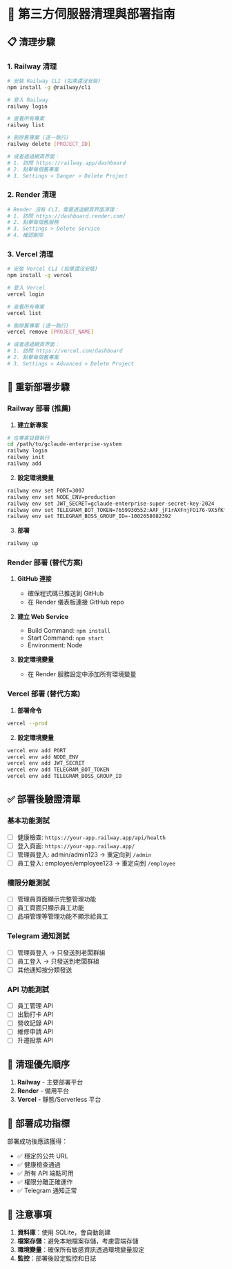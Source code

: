 # 🧹 第三方伺服器清理與部署指南

## 📋 清理步驟

### 1. Railway 清理
```bash
# 安裝 Railway CLI (如果還沒安裝)
npm install -g @railway/cli

# 登入 Railway
railway login

# 查看所有專案
railway list

# 刪除舊專案 (逐一執行)
railway delete [PROJECT_ID]

# 或者透過網頁界面：
# 1. 訪問 https://railway.app/dashboard
# 2. 點擊每個舊專案
# 3. Settings > Danger > Delete Project
```

### 2. Render 清理
```bash
# Render 沒有 CLI，需要透過網頁界面清理：
# 1. 訪問 https://dashboard.render.com/
# 2. 點擊每個舊服務
# 3. Settings > Delete Service
# 4. 確認刪除
```

### 3. Vercel 清理
```bash
# 安裝 Vercel CLI (如果還沒安裝)
npm install -g vercel

# 登入 Vercel
vercel login

# 查看所有專案
vercel list

# 刪除舊專案 (逐一執行)
vercel remove [PROJECT_NAME]

# 或者透過網頁界面：
# 1. 訪問 https://vercel.com/dashboard
# 2. 點擊每個舊專案
# 3. Settings > Advanced > Delete Project
```

## 🚀 重新部署步驟

### Railway 部署 (推薦)
1. **建立新專案**
```bash
# 在專案目錄執行
cd /path/to/gclaude-enterprise-system
railway login
railway init
railway add
```

2. **設定環境變量**
```bash
railway env set PORT=3007
railway env set NODE_ENV=production
railway env set JWT_SECRET=gclaude-enterprise-super-secret-key-2024
railway env set TELEGRAM_BOT_TOKEN=7659930552:AAF_jF1rAXFnjFO176-9X5fKfBwbrko8BNc
railway env set TELEGRAM_BOSS_GROUP_ID=-1002658082392
```

3. **部署**
```bash
railway up
```

### Render 部署 (替代方案)
1. **GitHub 連接**
   - 確保程式碼已推送到 GitHub
   - 在 Render 儀表板連接 GitHub repo

2. **建立 Web Service**
   - Build Command: `npm install`
   - Start Command: `npm start`
   - Environment: Node

3. **設定環境變量**
   - 在 Render 服務設定中添加所有環境變量

### Vercel 部署 (替代方案)
1. **部署命令**
```bash
vercel --prod
```

2. **設定環境變量**
```bash
vercel env add PORT
vercel env add NODE_ENV
vercel env add JWT_SECRET
vercel env add TELEGRAM_BOT_TOKEN
vercel env add TELEGRAM_BOSS_GROUP_ID
```

## ✅ 部署後驗證清單

### 基本功能測試
- [ ] 健康檢查: `https://your-app.railway.app/api/health`
- [ ] 登入頁面: `https://your-app.railway.app/`
- [ ] 管理員登入: admin/admin123 → 重定向到 `/admin`
- [ ] 員工登入: employee/employee123 → 重定向到 `/employee`

### 權限分離測試
- [ ] 管理員頁面顯示完整管理功能
- [ ] 員工頁面只顯示員工功能
- [ ] 品項管理等管理功能不顯示給員工

### Telegram 通知測試
- [ ] 管理員登入 → 只發送到老闆群組
- [ ] 員工登入 → 只發送到老闆群組
- [ ] 其他通知按分類發送

### API 功能測試
- [ ] 員工管理 API
- [ ] 出勤打卡 API
- [ ] 營收記錄 API
- [ ] 維修申請 API
- [ ] 升遷投票 API

## 🎯 清理優先順序

1. **Railway** - 主要部署平台
2. **Render** - 備用平台
3. **Vercel** - 靜態/Serverless 平台

## 📱 部署成功指標

部署成功後應該獲得：
- ✅ 穩定的公共 URL
- ✅ 健康檢查通過
- ✅ 所有 API 端點可用
- ✅ 權限分離正確運作
- ✅ Telegram 通知正常

## 🚨 注意事項

1. **資料庫**：使用 SQLite，會自動創建
2. **檔案存儲**：避免本地檔案存儲，考慮雲端存儲
3. **環境變量**：確保所有敏感資訊透過環境變量設定
4. **監控**：部署後設定監控和日誌
